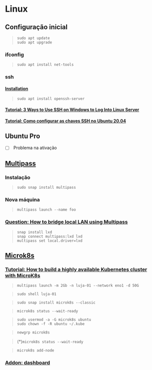# Linux

## Configuração inicial

> ```sudo apt update```  
> ```sudo apt upgrade```

### ifconfig
> ```sudo apt install net-tools```

### ssh

#### [Installation](https://ubuntu.com/server/docs/service-openssh)

> ```sudo apt install openssh-server```

#### [Tutorial: 3 Ways to Use SSH on Windows to Log Into Linux Server](https://www.linuxbabe.com/linux-server/ssh-windows)

#### [Tutorial: Como configurar as chaves SSH no Ubuntu 20.04](https://www.digitalocean.com/community/tutorials/how-to-set-up-ssh-keys-on-ubuntu-20-04-pt)

## Ubuntu Pro

- [ ] &nbsp;Problema na ativação

## [Multipass](https://multipass.run)

### Instalação

> ```sudo snap install multipass```

### Nova máquina

> ```multipass launch --name foo```

### [Question: How to bridge local LAN using Multipass](https://askubuntu.com/questions/1425752/how-to-bridge-local-lan-using-multipass)

> ```snap install lxd```  
> ```snap connect multipass:lxd lxd```  
> ```multipass set local.driver=lxd```

## [Microk8s](https://microk8s.io)

### [Tutorial: How to build a highly available Kubernetes cluster with MicroK8s](https://ubuntu.com/tutorials/getting-started-with-kubernetes-ha?&_ga=2.239771459.1199547494.1698074084-802118456.1698074084#1-overview)

> ```multipass launch -m 2Gb -n luja-01 --network eno1 -d 50G```

> ```sudo shell luja-01```

> ```sudo snap install microk8s --classic```

> ```microk8s status --wait-ready```

> ```sudo usermod -a -G microk8s ubuntu```  
> ```sudo chown -f -R ubuntu ~/.kube```

> ```newgrp microk8s```

> (*)```microk8s status --wait-ready```

> ```microk8s add-node```

### [Addon: dashboard](https://microk8s.io/docs/addon-dashboard)
